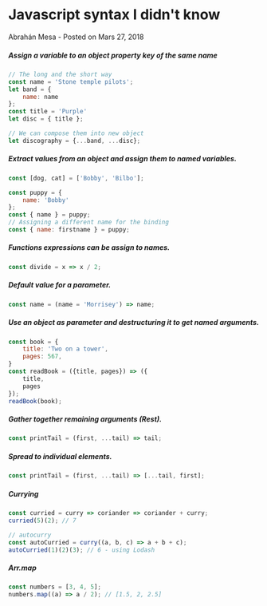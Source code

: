Javascript syntax I didn't know
===============================

Abrahán Mesa - Posted on Mars 27, 2018

##### Assign a variable to an object property key of the same name

```js
// The long and the short way
const name = 'Stone temple pilots';
let band = {
    name: name
};
const title = 'Purple'
let disc = { title };

// We can compose them into new object
let discography = {...band, ...disc};
```

##### Extract values from an object and assign them to named variables.

```js
const [dog, cat] = ['Bobby', 'Bilbo'];

const puppy = {
    name: 'Bobby'
};
const { name } = puppy;
// Assigning a different name for the binding
const { name: firstname } = puppy;
```

##### Functions expressions can be assign to names.

```js
const divide = x => x / 2;
```

##### Default value for a parameter.

```js
const name = (name = 'Morrisey') => name;
```

##### Use an object as parameter and destructuring it to get named arguments.

```js
const book = {
    title: 'Two on a tower',
    pages: 567,
}
const readBook = ({title, pages}) => ({
    title,
    pages
});
readBook(book);
```

##### Gather together remaining arguments (Rest).

```js
const printTail = (first, ...tail) => tail;
```

##### Spread to individual elements.

```js
const printTail = (first, ...tail) => [...tail, first];
```

##### Currying

```js
const curried = curry => coriander => coriander + curry;
curried(5)(2); // 7

// autocurry
const autoCurried = curry((a, b, c) => a + b + c);
autoCurried(1)(2)(3); // 6 - using Lodash
```

##### Arr.map

```js
const numbers = [3, 4, 5];
numbers.map((a) => a / 2); // [1.5, 2, 2.5]
```

